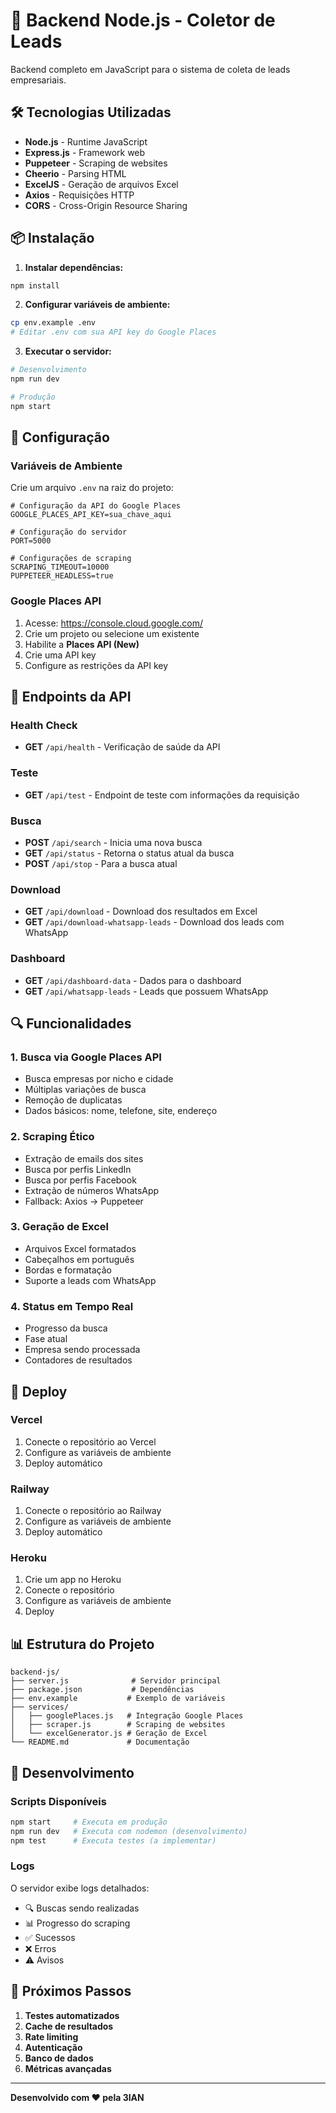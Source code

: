 # 🚀 Backend Node.js - Coletor de Leads

Backend completo em JavaScript para o sistema de coleta de leads empresariais.

## 🛠️ Tecnologias Utilizadas

- **Node.js** - Runtime JavaScript
- **Express.js** - Framework web
- **Puppeteer** - Scraping de websites
- **Cheerio** - Parsing HTML
- **ExcelJS** - Geração de arquivos Excel
- **Axios** - Requisições HTTP
- **CORS** - Cross-Origin Resource Sharing

## 📦 Instalação

1. **Instalar dependências:**

```bash
npm install
```

2. **Configurar variáveis de ambiente:**

```bash
cp env.example .env
# Editar .env com sua API key do Google Places
```

3. **Executar o servidor:**

```bash
# Desenvolvimento
npm run dev

# Produção
npm start
```

## 🔧 Configuração

### Variáveis de Ambiente

Crie um arquivo `.env` na raiz do projeto:

```env
# Configuração da API do Google Places
GOOGLE_PLACES_API_KEY=sua_chave_aqui

# Configuração do servidor
PORT=5000

# Configurações de scraping
SCRAPING_TIMEOUT=10000
PUPPETEER_HEADLESS=true
```

### Google Places API

1. Acesse: https://console.cloud.google.com/
2. Crie um projeto ou selecione um existente
3. Habilite a **Places API (New)**
4. Crie uma API key
5. Configure as restrições da API key

## 📡 Endpoints da API

### Health Check

- **GET** `/api/health` - Verificação de saúde da API

### Teste

- **GET** `/api/test` - Endpoint de teste com informações da requisição

### Busca

- **POST** `/api/search` - Inicia uma nova busca
- **GET** `/api/status` - Retorna o status atual da busca
- **POST** `/api/stop` - Para a busca atual

### Download

- **GET** `/api/download` - Download dos resultados em Excel
- **GET** `/api/download-whatsapp-leads` - Download dos leads com WhatsApp

### Dashboard

- **GET** `/api/dashboard-data` - Dados para o dashboard
- **GET** `/api/whatsapp-leads` - Leads que possuem WhatsApp

## 🔍 Funcionalidades

### 1. Busca via Google Places API

- Busca empresas por nicho e cidade
- Múltiplas variações de busca
- Remoção de duplicatas
- Dados básicos: nome, telefone, site, endereço

### 2. Scraping Ético

- Extração de emails dos sites
- Busca por perfis LinkedIn
- Busca por perfis Facebook
- Extração de números WhatsApp
- Fallback: Axios → Puppeteer

### 3. Geração de Excel

- Arquivos Excel formatados
- Cabeçalhos em português
- Bordas e formatação
- Suporte a leads com WhatsApp

### 4. Status em Tempo Real

- Progresso da busca
- Fase atual
- Empresa sendo processada
- Contadores de resultados

## 🚀 Deploy

### Vercel

1. Conecte o repositório ao Vercel
2. Configure as variáveis de ambiente
3. Deploy automático

### Railway

1. Conecte o repositório ao Railway
2. Configure as variáveis de ambiente
3. Deploy automático

### Heroku

1. Crie um app no Heroku
2. Conecte o repositório
3. Configure as variáveis de ambiente
4. Deploy

## 📊 Estrutura do Projeto

```
backend-js/
├── server.js              # Servidor principal
├── package.json           # Dependências
├── env.example           # Exemplo de variáveis
├── services/
│   ├── googlePlaces.js   # Integração Google Places
│   ├── scraper.js        # Scraping de websites
│   └── excelGenerator.js # Geração de Excel
└── README.md             # Documentação
```

## 🔧 Desenvolvimento

### Scripts Disponíveis

```bash
npm start     # Executa em produção
npm run dev   # Executa com nodemon (desenvolvimento)
npm test      # Executa testes (a implementar)
```

### Logs

O servidor exibe logs detalhados:

- 🔍 Buscas sendo realizadas
- 📊 Progresso do scraping
- ✅ Sucessos
- ❌ Erros
- ⚠️ Avisos

## 🎯 Próximos Passos

1. **Testes automatizados**
2. **Cache de resultados**
3. **Rate limiting**
4. **Autenticação**
5. **Banco de dados**
6. **Métricas avançadas**

---

**Desenvolvido com ❤️ pela 3IAN**
